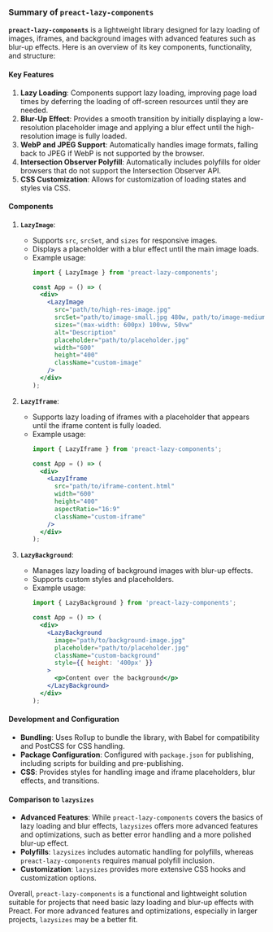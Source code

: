 ### Summary of `preact-lazy-components`

**`preact-lazy-components`** is a lightweight library designed for lazy loading of images, iframes, and background images with advanced features such as blur-up effects. Here is an overview of its key components, functionality, and structure:

#### **Key Features**
1. **Lazy Loading**: Components support lazy loading, improving page load times by deferring the loading of off-screen resources until they are needed.
2. **Blur-Up Effect**: Provides a smooth transition by initially displaying a low-resolution placeholder image and applying a blur effect until the high-resolution image is fully loaded.
3. **WebP and JPEG Support**: Automatically handles image formats, falling back to JPEG if WebP is not supported by the browser.
4. **Intersection Observer Polyfill**: Automatically includes polyfills for older browsers that do not support the Intersection Observer API.
5. **CSS Customization**: Allows for customization of loading states and styles via CSS.

#### **Components**
1. **`LazyImage`**: 
   - Supports `src`, `srcSet`, and `sizes` for responsive images.
   - Displays a placeholder with a blur effect until the main image loads.
   - Example usage:
     ```jsx
     import { LazyImage } from 'preact-lazy-components';

     const App = () => (
       <div>
         <LazyImage
           src="path/to/high-res-image.jpg"
           srcSet="path/to/image-small.jpg 480w, path/to/image-medium.jpg 800w, path/to/image-large.jpg 1200w"
           sizes="(max-width: 600px) 100vw, 50vw"
           alt="Description"
           placeholder="path/to/placeholder.jpg"
           width="600"
           height="400"
           className="custom-image"
         />
       </div>
     );
     ```

2. **`LazyIframe`**:
   - Supports lazy loading of iframes with a placeholder that appears until the iframe content is fully loaded.
   - Example usage:
     ```jsx
     import { LazyIframe } from 'preact-lazy-components';

     const App = () => (
       <div>
         <LazyIframe
           src="path/to/iframe-content.html"
           width="600"
           height="400"
           aspectRatio="16:9"
           className="custom-iframe"
         />
       </div>
     );
     ```

3. **`LazyBackground`**:
   - Manages lazy loading of background images with blur-up effects.
   - Supports custom styles and placeholders.
   - Example usage:
     ```jsx
     import { LazyBackground } from 'preact-lazy-components';

     const App = () => (
       <div>
         <LazyBackground
           image="path/to/background-image.jpg"
           placeholder="path/to/placeholder.jpg"
           className="custom-background"
           style={{ height: '400px' }}
         >
           <p>Content over the background</p>
         </LazyBackground>
       </div>
     );
     ```

#### **Development and Configuration**
- **Bundling**: Uses Rollup to bundle the library, with Babel for compatibility and PostCSS for CSS handling.
- **Package Configuration**: Configured with `package.json` for publishing, including scripts for building and pre-publishing.
- **CSS**: Provides styles for handling image and iframe placeholders, blur effects, and transitions.

#### **Comparison to `lazysizes`**
- **Advanced Features**: While `preact-lazy-components` covers the basics of lazy loading and blur effects, `lazysizes` offers more advanced features and optimizations, such as better error handling and a more polished blur-up effect.
- **Polyfills**: `lazysizes` includes automatic handling for polyfills, whereas `preact-lazy-components` requires manual polyfill inclusion.
- **Customization**: `lazysizes` provides more extensive CSS hooks and customization options.

Overall, `preact-lazy-components` is a functional and lightweight solution suitable for projects that need basic lazy loading and blur-up effects with Preact. For more advanced features and optimizations, especially in larger projects, `lazysizes` may be a better fit.
